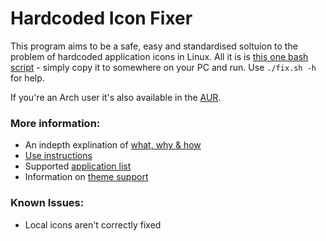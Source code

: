 # Hardcoded Icon Fixer

This program aims to be a safe, easy and standardised soltuion to the problem of hardcoded application icons in Linux. All it is is [this one bash script](https://github.com/Foggalong/hardcode-fixer/blob/master/fix.sh) - simply copy it to somewhere on your PC and run. Use ```./fix.sh -h``` for help.

If you're an Arch user it's also available in the [AUR](https://aur.archlinux.org/packages/hardcode-fixer-git/).

### More information:
+ An indepth explination of [what, why & how](https://github.com/Foggalong/hardcode-fixer/wiki/What,-Why-&-How)
+ [Use instructions](https://github.com/Foggalong/hardcode-fixer/wiki/Instructions)
+ Supported [application list](https://github.com/Foggalong/hardcode-fixer/wiki/App-Support)
+ Information on [theme support](https://github.com/Foggalong/hardcode-fixer/wiki/Theme-Support)

### Known Issues:
+ Local icons aren't correctly fixed
